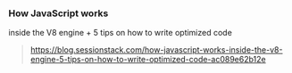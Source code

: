 ### How JavaScript works

inside the V8 engine + 5 tips on how to write optimized code

> https://blog.sessionstack.com/how-javascript-works-inside-the-v8-engine-5-tips-on-how-to-write-optimized-code-ac089e62b12e
